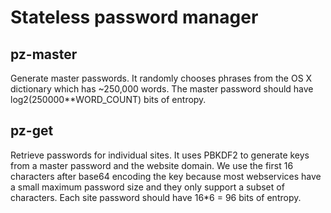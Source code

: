 # Stateless password manager
## pz-master
Generate master passwords.  It randomly chooses phrases from the OS X dictionary
which has ~250,000 words. The master password should have
log2(250000**WORD_COUNT) bits of entropy.

## pz-get
Retrieve passwords for individual sites.  It uses PBKDF2 to generate keys from a
master password and the website domain. We use the first 16 characters after
base64 encoding the key because most webservices have a small maximum password
size and they only support a subset of characters. Each site password should
have 16*6 = 96 bits of entropy.
